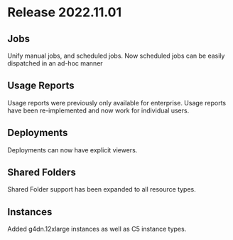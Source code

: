 # Release 2022.11.01

## Jobs

Unify manual jobs, and scheduled jobs. Now scheduled jobs can be easily dispatched in an ad-hoc manner

## Usage Reports

Usage reports were previously only available for enterprise. Usage reports have been re-implemented and now work for individual users.

## Deployments

Deployments can now have explicit viewers.

## Shared Folders

Shared Folder support has been expanded to all resource types.

## Instances

Added g4dn.12xlarge instances as well as C5 instance types.
